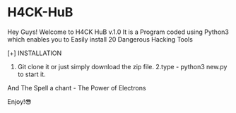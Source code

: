 # H4CK-HuB
Hey Guys! Welcome to H4CK HuB v.1.0
It is a Program coded using Python3 which enables you to Easily install 
20 Dangerous Hacking Tools

[+] INSTALLATION
1. Git clone it or just simply download the zip file.
2.type - python3 new.py to start it.

And The Spell a chant - The Power of Electrons

Enjoy!😎
